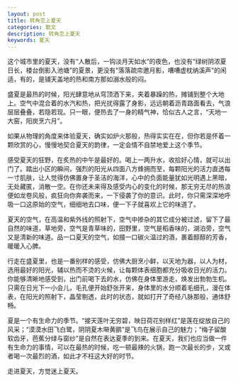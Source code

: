 ```yaml
---
layout: post
title: 转角恋上夏天
categories: 散文
description: 转角恋上夏天
keywords: 夏天
---
```


这个城市里的夏天，没有“人散后，一钩淡月天如水”的夜色，也没有“绿树阴浓夏日长，楼台倒影入池塘”的夏景，更没有“落落疏帘邀月影，嘈嘈虚枕纳溪声”的闲适，有的，是铺天盖地的热和南方那如溺水般的闷。

<!--more-->

盛夏是最热的时候，阳光肆意地从穹顶洒下来，夹着暴躁的热，摊铺到整个大地上。空气中混合着的水汽和热，把光扰得露了身影，远远朝着沥青路面看去，气浪层层叠叠，若隐若现。只一眼，便热去了一身的精气神，恰似古人之言，“天地一大窑，阳炭烹六月”。 

如果从物理的角度来体验夏天，确实如炉火那般，热得实实在在，但你若是怀着一颗欣赏的心，慢慢地契合夏天的韵律，一定会情不自禁地爱上这个季节。 

感受夏天的狂野，在炙热的中午是最好的。喝上一两升水，收拾好心情，就可以出门了。踏出小区的瞬间，强烈的阳光从四面八方蜂拥而至，每颗阳光的活力直透每一寸肌肤，让人觉得仿佛置身于圣洁的海洋，心中的负面能量犹如光明遇上黑暗，无处藏匿，消散一空。在你还未来得及感受内心的变化的时候，那无穷无尽的热浪便如龙卷风般，疯狂向你奔袭而来，一下侵袭了你的意识。此时，你只需深深地呼吸一口这原始的空气，细细地去口味，便一下子就喜欢上它的味道了。

夏天的空气，在高温和紫外线的照射下，空气中掺杂的其它成分被过滤，留下了最自然的味道，草地旁，空气是青草味的，田野里，空气是稻香味的，湖泊旁，空气又是清新的味道。品一口夏天的空气，如掇一口碳火温过的酒，裹着醇醇的芳香，暖暖入心脾。 

行走在盛夏里，也是一番别样的感受，仿佛大厨烹小鲜，以天地为器，以人为材，选用最好的阳光，辅以热而不烫的火候，让每颗体表细胞都充分吸收日光的活力。你能够清晰地感受到，出门前喝下去的水，仿佛在身体里游走，焕发出勃勃生机。只需在日光下一小会儿，毛孔便开始舒张开来，身体里的水分顺着毛细孔，漫在体表，在阳光的照射下，晶莹剔透，此时的状态，就如打开了奇经八脉那般，通体舒畅。

夏是一个有生命力的季节。“接天莲叶无穷碧，映日荷花别样红”是莲在绽放自己的风采；“漠漠水田飞白鹭，阴阴夏木啭黄鹂”是飞鸟在展示自己的魅力；“梅子留酸软齿牙，芭蕉分绿与窗纱”是自然在表达夏季的到来。在夏天，我们也应当做一件有生命力的事情，可以在最热的时候，吃一顿最辣的火锅，跑一次最长的步，又或者喝一次最烈的酒，如此才不枉这大好的时节。

走进夏天，方觉迷上夏天。